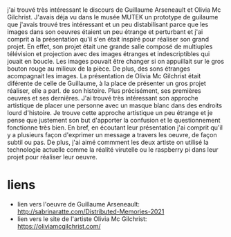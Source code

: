 # 

j'ai trouvé très intéressant le discours de Guillaume Arseneault et Olivia Mc Gilchrist. J'avais déja vu dans le musée MUTEK un prototype de guilaume que j'avais trouvé tres intéressant et un peu distabilisant parce que les images dans son oeuvres étaient un peu étrange et perturbant et j'ai comprit a la présentation qu'il s'en était inspiré pour réaliser son grand projet. En effet, son projet était une grande salle composé de multiuples télévision et projection avec des images étranges et indescriptibles qui jouait en boucle. Les images pouvait être changer si on appuillait sur le gros bouton rouge au milieux de la pièce. De plus, des sons étranges acompagnait les images. La présentation de Olivia Mc Gilchrist était diférente de celle de Guillaume, à la place de présenter un gros projet réaliser, elle a parl. de son histoire. Plus précisément, ses premières oeuvres et ses derniêres. J'ai trouvé très intéressant son approche artistique de placer une personne avec un masque blanc dans des endroits lourd d'histoire. Je trouve cette approche artistique un peu étrange et je pense que justement son but d'apporter la confusion et le questionnement fonctionne très bien. En bref, en écoutant leur présentation j'ai comprit qu'il y a plusieurs façon d'exprimer un message a travers les oeuvre, de façon subtil ou pas. De plus, j'ai aimé commment les deux artiste on utilisé la technologie actuelle comme la réalité virutelle ou le raspberry pi dans leur projet pour réaliser leur oeuvre.

# liens
- lien vers l'oeuvre de Guillaume Arseneault: http://sabrinaratte.com/Distributed-Memories-2021
- lien vers le site de l'artiste Olivia Mc Gilchrist: https://oliviamcgilchrist.com/

